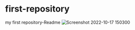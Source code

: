 # first-repository
my first repository-Readme
![Screenshot 2022-10-17 150300](https://user-images.githubusercontent.com/115790027/196184166-5715b1a6-3045-4329-baea-13ed61a5a020.png)
